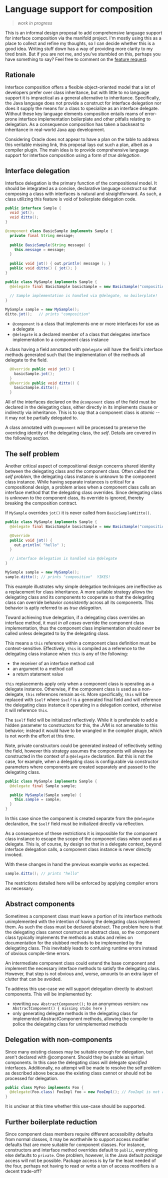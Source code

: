 # Language support for composition

>_work in progress_

This is an informal design proposal to add comprehensive language support for interface composition via the manifold project.
I'm mostly using this as a place to collect and refine my thoughts, so I can decide whether this is a good idea. Writing
stuff down has a way of providing more clarity to my tired brain. But if you are not me, and you've stumbled on this, perhaps
you have something to say? Feel free to comment on the [feature request](https://github.com/manifold-systems/manifold/issues/413).


## Rationale
Interface composition offers a flexible object-oriented model that a lot of developers prefer over class inheritance, but
with little to no language support it is impractical as a general alternative to inheritance. Specifically, the Java language
does not provide a construct for interface delegation nor does it supply the means for a class to specialize as an interface
delegate. Without these key language elements composition entails reams of error-prone interface implementation boilerplate
and other pitfalls relating to delegation. As a consequence composition has taken a backseat to inheritance in real-world
Java app development.

Considering Oracle does not appear to have a plan on the table to address this veritable missing link, this proposal
lays out such a plan, albeit as a compiler plugin. The main idea is to provide comprehensive language support for interface
composition using a form of _true delegation_.

## Interface delegation
Interface delegation is the primary function of the compositional model. It should be integrated as a concise, declarative
language construct so that composing a class with interfaces is natural and straightforward. As such, a class utilizing
this feature is void of boilerplate delegation code.

```java
public interface Sample {
  void jot();
  void ditto();
}

@component class BasicSample implements Sample {
  private final String message;
  
  public BasicSample(String message) {
    this.message = message;
  }
  
  public void jot() { out.println( message ); }
  public void ditto() { jot(); }
}

public class MySample implements Sample {
  @delegate final BasicSample basicSample = new BasicSample("composition");
  
  // Sample implementation is handled via @delegate, no boilerplate!
}

MySample sample = new MySample();
ditto.jot();   // prints "composition"

```
* `@component` is a class that implements one or more interfaces for use as a delegate
* `@delegate` is a declared member of a class that delegates interface implementation to a component class instance
                                                               
A class having a field annotated with `@delegate` will have the field's interface methods generated such that the implementation
of the methods all delegate to the field.
```java
  @Override public void jot() {
    basicSample.jot();
  }
  @Override public void ditto() {
    basicSample.ditto();
  }
```
All of the interfaces declared on the `@component` class of the field must be declared in the delegating class, either directly
in its implements clause or indirectly via inheritance. This is to say that a component class is _atomic_ -- it may not be
partially delegated to.

A class annotated with `@component` will be processed to preserve the overriding identity of the delegating class, the _self_.
Details are covered in the following section.

## The self problem
Another critical aspect of compositional design concerns shared identity between the delegating class and the component
class. Often called _the self problem_, the delegating class instance is unknown to the component class instance. While
having separate instances is critical for a compositional design, a problem arises when a component class calls an interface
method that the delegating class overrides. Since delegating class is unknown to the component class, its override is ignored,
thereby breaking the composition contract.

If `MySample` overrides `jot()` it is never called from `BasicSample#ditto()`.
```java
public class MySample implements Sample {
  @delegate final BasicSample basicSample = new BasicSample("composition");

  @Override
  public void jot() {
    out.println( "hello" );
  }

  // interface delegation is handled via @delegate
}

MySample sample = new MySample();
sample.ditto(); // prints "composition"  YIKES!
```
This example illustrates why simple delegation techniques are ineffective as a replacement for class inheritance. A more
suitable strategy allows the delegating class and its components to cooperate so that the delegating class can override
behavior _consistently_ across all its components. This behavior is aptly referred to as _true delegation_.

Toward achieving true delegation, if a delegating class overrides an interface method, it must _in all cases_ override the
component class implementation, thus the component class implementation should _never_ be called unless delegated to by
the delegating class.

This means a `this` reference within a component class definition must be context-sensitive. Effectively, `this` is compiled
as a reference to the delegating class instance when `this` is any of the following:
* the receiver of an interface method call
* an argument to a method call 
* a return statement value

`this` replacements apply only when a component class is operating as a delegate instance. Otherwise, if the component class
is used as a non-delegate, `this` references remain as-is. More specifically, `this` will be replaced with `$self` where `$self`
is a generated final field and will reference the delegating class instance it operating in a delegation context, otherwise
it will reference `this`.
                         
The `$self` field will be initialized reflectively. While it is preferable to add a hidden parameter to constructors for
this, the JVM is not amenable to this behavior; instead it would have to be wrangled in the compiler plugin, which is not
worth the effort at this time.

Note, private constructors could be generated instead of reflectively setting the field, however this strategy assumes the components
will always be constructed in the context of a `@delegate` declaration. But this is not the case, for example, when a delegating
class is configurable via constructor parameters where components are created separately and passed to the delegating class.
```java
public class MySample implements Sample {
  @delegate final Sample sample;

  public MySample(Sample sample) {
    this.sample = sample;
  }
}
```
In this  case since the component is created separate from the `@delegate` declaration, the `$self` field must be initialized
directly via reflection.

As a consequence of these restrictions it is impossible for the component class instance to escape the scope of the component
class when used as a delegate. This is, of course, by design so that in a delegate context, beyond interface delegation calls,
a component class instance is never directly invoked.

With these changes in hand the previous example works as expected.
```java
sample.ditto(); // prints "hello"
```    
The restrictions detailed here will be enforced by applying compiler errors as necessary.

## Abstract components

Sometimes a component class must leave a portion of its interface methods unimplemented with the intention of having the
delegating class implement them. As such the class must be declared abstract. The problem here is that the delegating
class cannot construct an abstract class, so the component class typically implements the methods as stubs and relies on
documentation for the stubbed methods to be implemented by the delegating class. This inevitably leads to confusing runtime
errors instead of obvious compile-time errors.

An intermediate component class could extend the base component and implement the necessary interface methods to satisfy
the delegating class. However, that step is not obvious and, worse, amounts to an extra layer of clutter that can be avoided.

To address this use-case we will support delegation directly to abstract components. This will be implemented by:
- rewriting `new AbstractComponent();` to an anonymous version: `new AbstractComponent() { missing stubs here }`
- only generating delegate methods in the delegating class for implemented AbstractComponent methods, allowing the compiler
to police the delegating class for unimplemented methods
               
## Delegation with non-components

Since many existing classes may be suitable enough for delegation, but aren't declared with @component. Should they be usable
as virtual components. In this case the delegating class will delegate _specified_ interfaces. Additionally, no attempt
will be made to resolve the self problem as described above because the existing class cannot or should not be processed
for delegation.
```java
public class MyFoo implements Foo {
  @delegate(Foo.class) FooImpl foo = new FooImpl(); // FooImpl is not a @component
}
```
It is unclear at this time whether this use-case should be supported.

## Further boilerplate reduction
Since component class members require different accessibility defaults from normal classes, it may be worthwhile to support
access modifier defaults that are more suitable for component classes. For instance, constructors and interface method
overrides default to `public`, everything else defaults to `private`. One problem, however, is the Java default _package_
access will not be possible. Package access is by far the least needed of the four, perhaps not having to read or write
a ton of access modifiers is a decent trade-off?